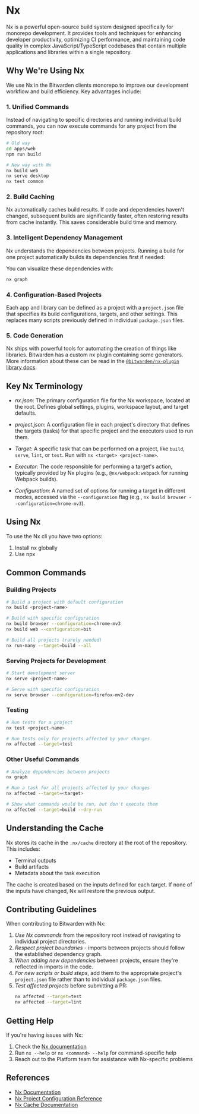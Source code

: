 # Nx

Nx is a powerful open-source build system designed specifically for monorepo development. It
provides tools and techniques for enhancing developer productivity, optimizing CI performance, and
maintaining code quality in complex JavaScript/TypeScript codebases that contain multiple
applications and libraries within a single repository.

## Why We're Using Nx

We use Nx in the Bitwarden clients monorepo to improve our development workflow and build
efficiency. Key advantages include:

### 1. Unified Commands

Instead of navigating to specific directories and running individual build commands, you can now
execute commands for any project from the repository root:

```bash
# Old way
cd apps/web
npm run build
```

```bash
# New way with Nx
nx build web
nx serve desktop
nx test common
```

### 2. Build Caching

Nx automatically caches build results. If code and dependencies haven't changed, subsequent builds
are significantly faster, often restoring results from cache instantly. This saves considerable
build time and memory.

### 3. Intelligent Dependency Management

Nx understands the dependencies between projects. Running a build for one project automatically
builds its dependencies first if needed:

You can visualize these dependencies with:

```bash
nx graph
```

### 4. Configuration-Based Projects

Each app and library can be defined as a project with a `project.json` file that specifies its build
configurations, targets, and other settings. This replaces many scripts previously defined in
individual `package.json` files.

### 5. Code Generation

Nx ships with powerful tools for automating the creation of things like libraries. Bitwarden has a
custom nx plugin containing some generators. More information about these can be read in the
[`@bitwarden/nx-plugin` library docs](https://github.com/bitwarden/clients/blob/main/libs/nx-plugin/README.md).

## Key Nx Terminology

- _nx.json_: The primary configuration file for the Nx workspace, located at the root. Defines
  global settings, plugins, workspace layout, and target defaults.

- _project.json_: A configuration file in each project's directory that defines the targets (tasks)
  for that specific project and the executors used to run them.

- _Target_: A specific task that can be performed on a project, like `build`, `serve`, `lint`, or
  `test`. Run with `nx <target> <project-name>`.

- _Executor_: The code responsible for performing a target's action, typically provided by Nx
  plugins (e.g., `@nx/webpack:webpack` for running Webpack builds).

- _Configuration_: A named set of options for running a target in different modes, accessed via the
  `--configuration` flag (e.g., `nx build browser --configuration=chrome-mv3`).

## Using Nx

To use the Nx cli you have two options:

1. Install nx globally
2. Use npx

## Common Commands

### Building Projects

```bash
# Build a project with default configuration
nx build <project-name>

# Build with specific configuration
nx build browser --configuration=chrome-mv3
nx build web --configuration=bit

# Build all projects (rarely needed)
nx run-many --target=build --all
```

### Serving Projects for Development

```bash
# Start development server
nx serve <project-name>

# Serve with specific configuration
nx serve browser --configuration=firefox-mv2-dev
```

### Testing

```bash
# Run tests for a project
nx test <project-name>

# Run tests only for projects affected by your changes
nx affected --target=test
```

### Other Useful Commands

```bash
# Analyze dependencies between projects
nx graph

# Run a task for all projects affected by your changes
nx affected --target=<target>

# Show what commands would be run, but don't execute them
nx affected --target=build --dry-run
```

## Understanding the Cache

Nx stores its cache in the `.nx/cache` directory at the root of the repository. This includes:

- Terminal outputs
- Build artifacts
- Metadata about the task execution

The cache is created based on the inputs defined for each target. If none of the inputs have
changed, Nx will restore the previous output.

## Contributing Guidelines

When contributing to Bitwarden with Nx:

1. _Use Nx commands_ from the repository root instead of navigating to individual project
   directories.
2. _Respect project boundaries_ - imports between projects should follow the established dependency
   graph.
3. _When adding new dependencies_ between projects, ensure they're reflected in imports in the code.
4. _For new scripts or build steps_, add them to the appropriate project's `project.json` file
   rather than to individual `package.json` files.
5. _Test affected projects_ before submitting a PR:
   ```bash
   nx affected --target=test
   nx affected --target=lint
   ```

## Getting Help

If you're having issues with Nx:

1. Check the [Nx documentation](https://nx.dev/getting-started/intro)
2. Run `nx --help` or `nx <command> --help` for command-specific help
3. Reach out to the Platform team for assistance with Nx-specific problems

## References

- [Nx Documentation](https://nx.dev/getting-started/intro)
- [Nx Project Configuration Reference](https://nx.dev/reference/project-configuration)
- [Nx Cache Documentation](https://nx.dev/concepts/how-caching-works)
